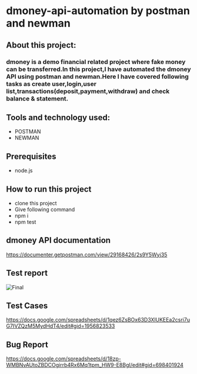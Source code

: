 # dmoney-api-automation by postman and newman

## About this project:
### dmoney is a demo financial related project where fake money can be transferred.In this project,I have automated the dmoney API using postman and newman.Here I have covered following tasks as create user,login,user list,transactions(deposit,payment,withdraw) and check balance & statement.

## Tools and technology used:
- POSTMAN
- NEWMAN

## Prerequisites
- node.js

## How to run this project
- clone this project
- Give following command
- npm i
- npm test


## dmoney API documentation
https://documenter.getpostman.com/view/29168426/2s9Y5Wyj35

## Test report
![Final](https://github.com/abanti07/dmoney-api-automation/assets/143074304/d384c0df-2876-41d5-a7ae-cf6b9c0f403f)



## Test Cases
https://docs.google.com/spreadsheets/d/1qez6ZsBOx63D3XlUKEEa2csri7uG7IVZQzM5MydHdT4/edit#gid=1956823533

## Bug Report
https://docs.google.com/spreadsheets/d/18zp-WMBNvAUtoZBDCOgirrb4Rx6Mq1tpm_HW9-E8BgI/edit#gid=698401924



